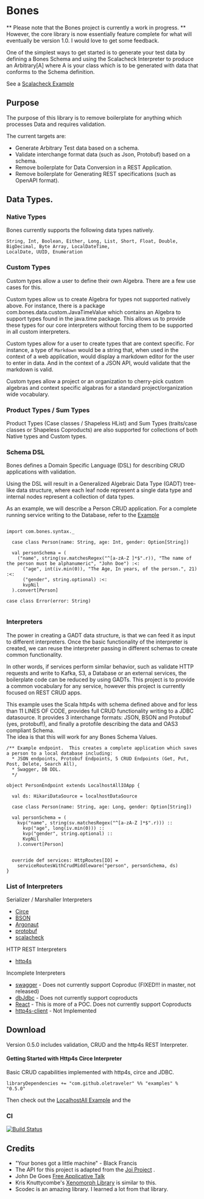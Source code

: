 # Bones

** Please note that the Bones project is currently a work in progress. **
However, the core library is now essentially feature complete for what will eventually be 
version 1.0.  I would love to get some feedback.

One of the simplest ways to get started is to generate your test data
by defining a Bones Schema and using the Scalacheck Interpreter to produce an
Arbitrary[A] where A is your class which is to be generated with data that conforms to the 
Schema definition.

See a [Scalacheck Example](https://github.com/OleTraveler/bones/blob/master/test-interpreters/scalacheck/src/test/scala/com/bones/scalacheck/ScalacheckExample.scala)


## Purpose

The purpose of this library is to remove boilerplate for anything which processes Data and requires validation.
 
The current targets are:
 * Generate Arbitrary Test data based on a schema.
 * Validate interchange format data (such as Json, Protobuf) based on a schema.
 * Remove boilerplate for Data Conversion in a REST Application.
 * Remove boilerplate for Generating REST specifications (such as OpenAPI format). 
 
 
## Data Types.

### Native Types

Bones currently supports the following data types natively.

```
String, Int, Boolean, Either, Long, List, Short, Float, Double, BigDecimal, Byte Array, LocalDateTime,
LocalDate, UUID, Enumeration
```

### Custom Types
Custom types allow a user to define their own Algebra.  There are a few use cases for this.

Custom types allow us to create Algebra for types not supported natively above.  For instance, there is a
package com.bones.data.custom.JavaTimeValue which contains an Algebra to support types found
in the java.time package.  This allows us to provide these types for our core interpreters without
forcing them to be supported in all custom interpreters.

Custom types allow for a user to create types that are context specific.  For instance, a
type of `Markdown` would be a string that, when used in the context of a web application, would display a
markdown editor for the user to enter in data.  And in the context of a JSON API, would validate that the
markdown is valid.

Custom types allow a project or an organization to cherry-pick custom algebras and context specific algabras
for a standard project/organization wide vocabulary.

### Product Types / Sum Types
Product Types (Case classes / Shapeless HList) and Sum Types (traits/case classes or 
Shapeless Coproducts) are also supported for collections of both Native types and Custom types.


  

### Schema DSL
Bones defines a Domain Specific Language (DSL) for describing CRUD applications with validation.

Using the DSL will result in a Generalized Algebraic Data Type (GADT) tree-like data structure,
where each leaf node represent a single data type and internal nodes represent a collection of data types. 
 
As an example, we will describe a Person CRUD application.  For a complete running service writing to the Database,
refer to the [Example](https://github.com/OleTraveler/bones/blob/master/examples/http4s-examples/src/main/scala/com/bones/PersonEndpoint.scala
)

```$scala

import com.bones.syntax._

  case class Person(name: String, age: Int, gender: Option[String])

  val personSchema = (
    ("name", string(sv.matchesRegex("^[a-zA-Z ]*$".r)), "The name of the person must be alphanumeric", "John Doe") :<:
      ("age", int(iv.min(0)), "The Age, In years, of the person.", 21) :<:
      ("gender", string.optional) :<:
      kvpNil
  ).convert[Person]

case class Error(error: String)
  
```


### Interpreters

The power in creating a GADT data structure, is that we can feed it as input to different interpreters.
Once the basic functionality of the interpreter is created, we can reuse the interpreter passing in different schemas
to create common functionality.

In other words, if services perform similar behavior, 
such as validate HTTP requests and write to Kafka, S3, a Database or an external services, the boilerplate code can be reduced by using GADTs.
This project is to provide a common vocabulary for any service, however this project is currently focused on 
REST CRUD apps.
 
This example uses the Scala http4s with schema defined above and for less than 11 LINES OF CODE, provides full CRUD functionality writing to 
a JDBC datasource.  It provides 3 interchange formats: JSON, BSON and Protobuf (yes, protobuf!), 
and finally a protofile describing the data and OAS3 compliant Schema.  
The idea is that this will work for any Bones Schema Values.


```$scala
/** Example endpoint.  This creates a complete application which saves a person to a local database including:
  * JSON endpoints, Protobuf Endpoints, 5 CRUD Endpoints (Get, Put, Post, Delete, Search All),
  * Swagger, DB DDL.
  */

object PersonEndpoint extends LocalhostAllIOApp {

  val ds: HikariDataSource = localhostDataSource

  case class Person(name: String, age: Long, gender: Option[String])

  val personSchema = (
    kvp("name", string(sv.matchesRegex("^[a-zA-Z ]*$".r))) ::
      kvp("age", long(iv.min(0))) ::
      kvp("gender", string.optional) ::
      KvpNil
    ).convert[Person]


  override def services: HttpRoutes[IO] =
    serviceRoutesWithCrudMiddleware("person", personSchema, ds)
}
```

### List of Interpreters

Serializer / Marshaller Interpreters
* [Circe](interchange-format-interpreters/circe/README.md)
* [BSON](interchange-format-interpreters/bson/README.md)
* [Argonaut](interchange-format-interpreters/argonaut/README.md)
* [protobuf](interchange-format-interpreters/protobuf/README.md)
* [scalacheck](test-interpreters/scalacheck/README.md)

HTTP REST Interpreters
* [http4s](rest-interpreters/http4s-interpreter/README.md)

Incomplete Interpreters
* [swagger](interchange-format-interpreters/swagger-oas3/README.md) - Does not currently support Coproduc (FIXED!!! in master, not released)
* [dbJdbc](db-interpreters/jdbc/README.md) - Does not currently support coproducts
* [React](client-interpreters/react/README.md) - This is more of a POC.  Does not currently support Coproducts
* [http4s-client](client-interpreters/http4s-client/README.md) - Not Implemented 


## Download

Version 0.5.0 includes validation, CRUD and the http4s REST Interpreter.


#### Getting Started with Http4s Circe Interpreter
Basic CRUD capabilities implemented with http4s, circe and JDBC.

```libraryDependencies += "com.github.oletraveler" %% "examples" % "0.5.0"```

Then check out the [LocalhostAll Example](examples/http4s-examples/src/main/scala/com/bones/fullstack/LocalhostAll.scala)
and the 

### CI
[![Build Status](https://travis-ci.org/OleTraveler/bones.svg?branch=master)](https://travis-ci.org/OleTraveler/bones)



## Credits

* "Your bones got a little machine" - Black Francis
* The API for this project is adapted from the [Joi Project](https://github.com/hapijs/joi) .
* John De Goes [Free Applicative Talk](https://www.youtube.com/watch?v=H28QqxO7Ihc)
* Kris Knuttycombe's [Xenomorph Library](https://github.com/nuttycom/xenomorph) is similar to this.
* Scodec is an amazing library.  I learned a lot from that library.







  
